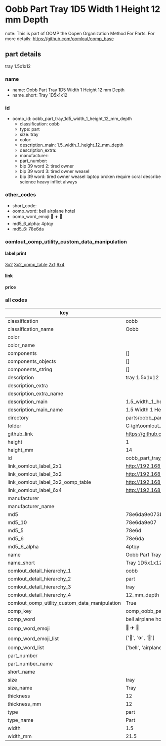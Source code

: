 # Oobb Part Tray 1D5 Width 1 Height 12 mm Depth  

note: This is part of OOMP the Oopen Organization Method For Parts. For more details: https://github.com/oomlout/oomp_base

##  part details
  



tray 1.5x1x12



### name
* name: Oobb Part Tray 1D5 Width 1 Height 12 mm Depth
* name_short: Tray 1D5x1x12 
### id
* oomp_id: oobb_part_tray_1d5_width_1_height_12_mm_depth
  * classification: oobb
  * type: part
  * size: tray
  * color: 
  * description_main: 1.5_width_1_height_12_mm_depth
  * description_extra: 
  * manufacturer: 
  * part_number: 
  * bip 39 word 2: tired owner
  * bip 39 word 3: tired owner weasel
  * bip 39 word: tired owner weasel laptop broken require coral describe science heavy inflict always

### other_codes
* short_code: 
* oomp_word: bell airplane hotel
* oomp_word_emoji :bell: :airplane: :hotel:
* md5_6_alpha: 4ptqy
* md5_6: 78e6da






### oomlout_oomp_utility_custom_data_manipulation
#### label print
[3x2](http://192.168.1.245:1112/?label=oomp%204ptqy)
[3x2_oomp_table](http://192.168.1.108:1112/?label=oomp%204ptqy)
[2x1](http://192.168.1.242:1112/?label=oomp%204ptqy)
[6x4](http://192.168.1.55:1112/?label=oomp%204ptqy)    

#### link

                              

#### price







### all codes 
| key | value |  
| --- | --- |  
| classification | oobb |  
| classification_name | Oobb |  
| color |  |  
| color_name |  |  
| components | [] |  
| components_objects | [] |  
| components_string | [] |  
| description | tray 1.5x1x12 |  
| description_extra |  |  
| description_extra_name |  |  
| description_main | 1.5_width_1_height_12_mm_depth |  
| description_main_name | 1.5 Width 1 Height 12 mm Depth |  
| directory | parts/oobb_part_tray_1d5_width_1_height_12_mm_depth |  
| folder | C:\gh\oomlout_oobb_version_4_generated_parts\parts\oobb_part_tray_1d5_width_1_height_12_mm_depth |  
| github_link | https://github.com/oomlout/oomlout_oomp_part_src/tree/main/parts/oobb_part_tray_1d5_width_1_height_12_mm_depth |  
| height | 1 |  
| height_mm | 14 |  
| id | oobb_part_tray_1d5_width_1_height_12_mm_depth |  
| link_oomlout_label_2x1 | http://192.168.1.242:1112/?label=oomp%204ptqy |  
| link_oomlout_label_3x2 | http://192.168.1.245:1112/?label=oomp%204ptqy |  
| link_oomlout_label_3x2_oomp_table | http://192.168.1.108:1112/?label=oomp%204ptqy |  
| link_oomlout_label_6x4 | http://192.168.1.55:1112/?label=oomp%204ptqy |  
| manufacturer |  |  
| manufacturer_name |  |  
| md5 | 78e6da9e073b8606dc0e47d1f1278f15 |  
| md5_10 | 78e6da9e07 |  
| md5_5 | 78e6d |  
| md5_6 | 78e6da |  
| md5_6_alpha | 4ptqy |  
| name | Oobb Part Tray 1D5 Width 1 Height 12 mm Depth |  
| name_short | Tray 1D5x1x12  |  
| oomlout_detail_hierarchy_1 | oobb |  
| oomlout_detail_hierarchy_2 | part |  
| oomlout_detail_hierarchy_3 | tray |  
| oomlout_detail_hierarchy_4 | 12_mm_depth |  
| oomlout_oomp_utility_custom_data_manipulation | True |  
| oomp_key | oomp_oobb_part_tray_1d5_width_1_height_12_mm_depth |  
| oomp_word | bell airplane hotel |  
| oomp_word_emoji | :bell: :airplane: :hotel: |  
| oomp_word_emoji_list | [':bell:', ':airplane:', ':hotel:'] |  
| oomp_word_list | ['bell', 'airplane', 'hotel'] |  
| part_number |  |  
| part_number_name |  |  
| short_name |  |  
| size | tray |  
| size_name | Tray |  
| thickness | 12 |  
| thickness_mm | 12 |  
| type | part |  
| type_name | Part |  
| width | 1.5 |  
| width_mm | 21.5 |  
